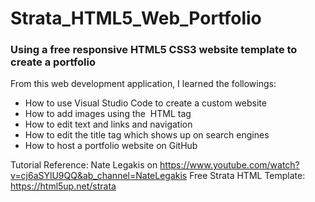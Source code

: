 # Strata_HTML5_Web_Portfolio
### Using a free responsive HTML5 CSS3 website template to create a portfolio

From this web development application, I learned the followings: 

- How to use Visual Studio Code to create a custom website
- How to add images using the <img> HTML tag
- How to edit text and links and navigation
- How to edit the title tag which shows up on search engines
- How to host a portfolio website on GitHub


Tutorial Reference: Nate Legakis on https://www.youtube.com/watch?v=cj6aSYlU9QQ&ab_channel=NateLegakis
Free Strata HTML Template: https://html5up.net/strata
